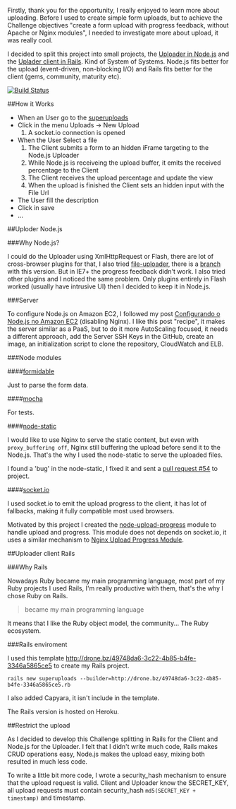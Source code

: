 Firstly, thank you for the opportunity, I really enjoyed to learn more about uploading. Before I used to create simple form uploads, but to achieve the Challenge objectives "create a form upload with progress feedback, without Apache or Nginx modules", I needed to investigate more about upload, it was really cool.

I decided to split this project into small projects, the [Uploader in Node.js](https://github.com/phstc/uploader_nodejs) and the [Uplader client in Rails](https://github.com/phstc/uploader_rails). Kind of System of Systems. Node.js fits better for the upload (event-driven, non-blocking I/O) and Rails fits better for the client (gems, community, maturity etc).

[![Build Status](https://secure.travis-ci.org/phstc/uploader_rails.png)](http://travis-ci.org/phstc/uploader_rails)


##How it Works

* When an User go to the [superuploads](http://superuploads.herokuapp.com)
* Click in the menu Uploads -> New Upload
    1. A socket.io connection is opened 
* When the User Select a file
    1. The Client submits a form to an hidden iFrame targeting to the Node.js Uploader
    2. While Node.js is receiveing the upload buffer, it emits the received percentage to the Client
    3. The Client receives the upload percentage and update the view
    4. When the upload is finished the Client sets an hidden input with the File Url
* The User fill the description
* Click in save
* ...

##Uploder Node.js

###Why Node.js?

I could do the Uploader using XmlHttpRequest or Flash, there are lot of cross-browser plugins for that, I also tried [file-uploader](https://github.com/valums/file-uploader), there is a [branch](https://github.com/phstc/uploader_rails/tree/valums-file-uploader) with this version. But in IE7+ the progress feedback didn't work. I also tried other plugins and I noticed the same problem. Only plugins entirely in Flash worked (usually have intrusive UI) then I decided to keep it in Node.js.

###Server

To configure Node.js on Amazon EC2, I followed my post [Configurando o Node.js no Amazon EC2](http://pablocantero.com/blog/2012/01/04/configurando-o-node-js-no-amazon-ec2/) (disabling Nginx). 
I like this post "recipe", it makes the server similar as a PaaS, but to do it more AutoScaling focused, it needs a different approach, add the Server SSH Keys in the GitHub, create an image, an initialization script to clone the repository, CloudWatch and ELB.

###Node modules

####[formidable](https://github.com/felixge/node-formidable)

Just to parse the form data.

####[mocha](https://github.com/visionmedia/mocha)

For tests. 

####[node-static](https://github.com/cloudhead/node-static)

I would like to use Nginx to serve the static content, but even with ```proxy_buffering off```, Nginx still buffering the upload before send it to the Node.js. That's the why I used the node-static to serve the uploaded files. 

I found a 'bug' in the node-static, I fixed it and sent a [pull request #54](https://github.com/cloudhead/node-static/pull/54) to project.

####[socket.io](http://socket.io)

I used socket.io to emit the upload progress to the client, it has lot of fallbacks, making it fully compatible most used browsers.

Motivated by this project I created the [node-upload-progress](http://github.com/phstc/node-upload-progress) module to handle upload and progress. This module does not depends on socket.io, it uses a similar mechanism to [Nginx Upload Progress Module](http://wiki.nginx.org/HttpUploadProgressModule).

##Uploader client Rails

###Why Rails

Nowadays Ruby became my main programming language, most part of my Ruby projects I used Rails, I'm really productive with them, that's the why I chose Ruby on Rails.

> became my main programming language

It means that I like the Ruby object model, the community... The Ruby ecosystem.

###Rails enviroment

I used this template http://drone.bz/49748da6-3c22-4b85-b4fe-3346a5865ce5 to create my Rails project.

```rails new superuploads --builder=http://drone.bz/49748da6-3c22-4b85-b4fe-3346a5865ce5.rb```

I also added Capyara, it isn't include in the template.

The Rails version is hosted on Heroku.

##Restrict the upload

As I decided to develop this Challenge splitting in Rails for the Client and Node.js for the Uploader. I felt that I didn't write much code, Rails makes CRUD operations easy, Node.js makes the upload easy, mixing both resulted in much less code.

To write a little bit more code, I wrote a security_hash mechanism to ensure that the upload request is valid. Client and Uploader know the SECRET_KEY, all upload requests must contain security_hash ```md5(SECRET_KEY + timestamp)``` and timestamp.

